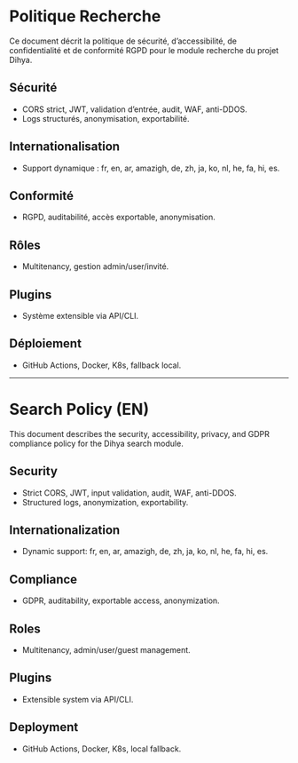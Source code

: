 # Politique Recherche

Ce document décrit la politique de sécurité, d’accessibilité, de confidentialité et de conformité RGPD pour le module recherche du projet Dihya.

## Sécurité
- CORS strict, JWT, validation d’entrée, audit, WAF, anti-DDOS.
- Logs structurés, anonymisation, exportabilité.

## Internationalisation
- Support dynamique : fr, en, ar, amazigh, de, zh, ja, ko, nl, he, fa, hi, es.

## Conformité
- RGPD, auditabilité, accès exportable, anonymisation.

## Rôles
- Multitenancy, gestion admin/user/invité.

## Plugins
- Système extensible via API/CLI.

## Déploiement
- GitHub Actions, Docker, K8s, fallback local.

---

# Search Policy (EN)

This document describes the security, accessibility, privacy, and GDPR compliance policy for the Dihya search module.

## Security
- Strict CORS, JWT, input validation, audit, WAF, anti-DDOS.
- Structured logs, anonymization, exportability.

## Internationalization
- Dynamic support: fr, en, ar, amazigh, de, zh, ja, ko, nl, he, fa, hi, es.

## Compliance
- GDPR, auditability, exportable access, anonymization.

## Roles
- Multitenancy, admin/user/guest management.

## Plugins
- Extensible system via API/CLI.

## Deployment
- GitHub Actions, Docker, K8s, local fallback.
